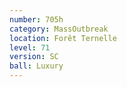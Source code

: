 ```yaml
---
number: 705h
category: MassOutbreak
location: Forêt Ternelle
level: 71
version: SC
ball: Luxury
---
```

